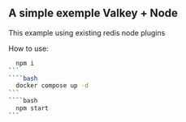 ## A simple exemple Valkey + Node

This example using existing redis node plugins

How to use:

`````bash
  npm i
```
````bash
  docker compose up -d
```
````bash
  npm start
```
`````
